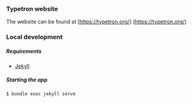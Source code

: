 ### Typetron website
The website can be found at [https://typetron.org/] (https://typetron.org/)

### Local development
##### Requirements
- [Jekyll](https://jekyllrb.com/)

##### Starting the app
```shell
$ bundle exec jekyll serve
```
